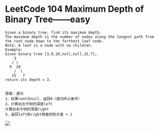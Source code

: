 # LeetCode 104 Maximum Depth of Binary Tree——easy 

```
Given a binary tree, find its maximum depth.
The maximum depth is the number of nodes along the longest path from the root node down to the farthest leaf node.
Note: A leaf is a node with no children.
Example:
Given binary tree [3,9,20,null,null,15,7],
    3
   / \
  9  20
    /  \
   15   7
return its depth = 3.


思路：递归
1、如果root为null、返回0（递归终止条件）
2、计算出左子树的深度left
计算出右子树的深度right
3、返回left和right两者的较大值 + 1

```
![](https://github.com/only-you/interview/blob/master/picture/104.png)
